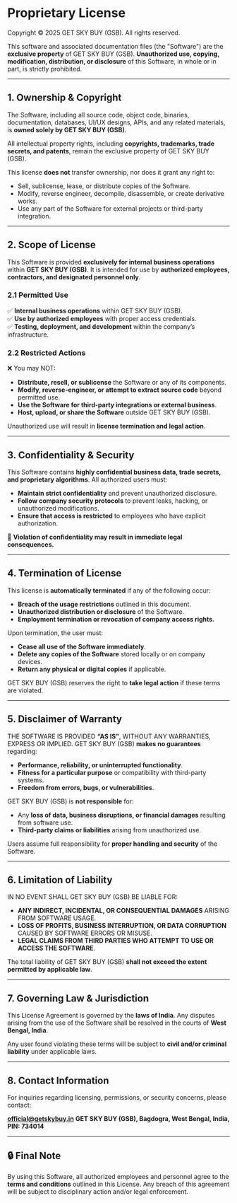 # Proprietary License  

Copyright © 2025 GET SKY BUY (GSB). All rights reserved.  

This software and associated documentation files (the "Software") are the **exclusive property** of GET SKY BUY (GSB). **Unauthorized use, copying, modification, distribution, or disclosure** of this Software, in whole or in part, is strictly prohibited.  

---

## 1. Ownership & Copyright  
The Software, including all source code, object code, binaries, documentation, databases, UI/UX designs, APIs, and any related materials, is **owned solely by GET SKY BUY (GSB)**.  

All intellectual property rights, including **copyrights, trademarks, trade secrets, and patents**, remain the exclusive property of GET SKY BUY (GSB).  

This license **does not** transfer ownership, nor does it grant any right to:  
- Sell, sublicense, lease, or distribute copies of the Software.  
- Modify, reverse engineer, decompile, disassemble, or create derivative works.  
- Use any part of the Software for external projects or third-party integration.  

---

## 2. Scope of License  
This Software is provided **exclusively for internal business operations** within **GET SKY BUY (GSB)**. It is intended for use by **authorized employees, contractors, and designated personnel only**.  

### **2.1 Permitted Use**  
✅ **Internal business operations** within GET SKY BUY (GSB).  
✅ **Use by authorized employees** with proper access credentials.  
✅ **Testing, deployment, and development** within the company’s infrastructure.  

### **2.2 Restricted Actions**  
❌ You may NOT:  
- **Distribute, resell, or sublicense** the Software or any of its components.  
- **Modify, reverse-engineer, or attempt to extract source code** beyond permitted use.  
- **Use the Software for third-party integrations or external business**.  
- **Host, upload, or share the Software** outside GET SKY BUY (GSB).  

Unauthorized use will result in **license termination and legal action**.  

---

## 3. Confidentiality & Security  
This Software contains **highly confidential business data, trade secrets, and proprietary algorithms**. All authorized users must:  
- **Maintain strict confidentiality** and prevent unauthorized disclosure.  
- **Follow company security protocols** to prevent leaks, hacking, or unauthorized modifications.  
- **Ensure that access is restricted** to employees who have explicit authorization.  

🔴 **Violation of confidentiality may result in immediate legal consequences.**  

---

## 4. Termination of License  
This license is **automatically terminated** if any of the following occur:  
- **Breach of the usage restrictions** outlined in this document.  
- **Unauthorized distribution or disclosure** of the Software.  
- **Employment termination or revocation of company access rights**.  

Upon termination, the user must:  
- **Cease all use of the Software immediately**.  
- **Delete any copies of the Software** stored locally or on company devices.  
- **Return any physical or digital copies** if applicable.  

GET SKY BUY (GSB) reserves the right to **take legal action** if these terms are violated.  

---

## 5. Disclaimer of Warranty  
THE SOFTWARE IS PROVIDED **“AS IS”**, WITHOUT ANY WARRANTIES, EXPRESS OR IMPLIED. GET SKY BUY (GSB) **makes no guarantees** regarding:  
- **Performance, reliability, or uninterrupted functionality**.  
- **Fitness for a particular purpose** or compatibility with third-party systems.  
- **Freedom from errors, bugs, or vulnerabilities**.  

GET SKY BUY (GSB) is **not responsible** for:  
- Any **loss of data, business disruptions, or financial damages** resulting from software use.  
- **Third-party claims or liabilities** arising from unauthorized use.  

Users assume full responsibility for **proper handling and security** of the Software.  

---

## 6. Limitation of Liability  
IN NO EVENT SHALL GET SKY BUY (GSB) BE LIABLE FOR:  
- **ANY INDIRECT, INCIDENTAL, OR CONSEQUENTIAL DAMAGES** ARISING FROM SOFTWARE USAGE.  
- **LOSS OF PROFITS, BUSINESS INTERRUPTION, OR DATA CORRUPTION** CAUSED BY SOFTWARE ERRORS OR MISUSE.  
- **LEGAL CLAIMS FROM THIRD PARTIES WHO ATTEMPT TO USE OR ACCESS THE SOFTWARE**.  

The total liability of GET SKY BUY (GSB) **shall not exceed the extent permitted by applicable law**.  

---

## 7. Governing Law & Jurisdiction  
This License Agreement is governed by the **laws of India**. Any disputes arising from the use of the Software shall be resolved in the courts of **West Bengal, India**.  

Any user found violating these terms will be subject to **civil and/or criminal liability** under applicable laws.  

---

## 8. Contact Information  
For inquiries regarding licensing, permissions, or security concerns, please contact:  

**official@getskybuy.in**
**GET SKY BUY (GSB), Bagdogra, West Bengal, India, PIN: 734014**

---

## 🔒 **Final Note**
By using this Software, all authorized employees and personnel agree to the **terms and conditions** outlined in this License. Any breach of this agreement will be subject to disciplinary action and/or legal enforcement.  
